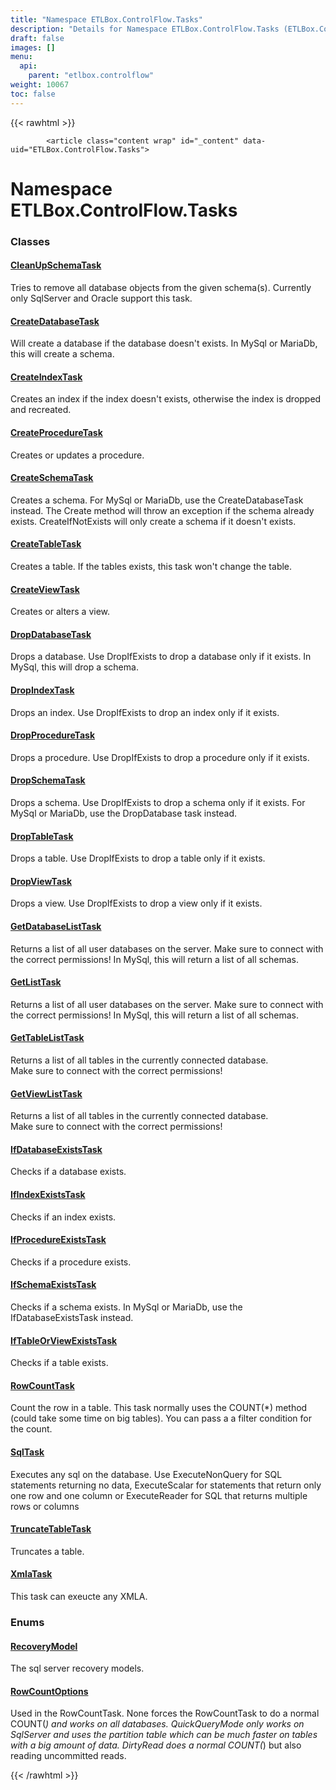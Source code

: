 ```yaml
---
title: "Namespace ETLBox.ControlFlow.Tasks"
description: "Details for Namespace ETLBox.ControlFlow.Tasks (ETLBox.ControlFlow)"
draft: false
images: []
menu:
  api:
    parent: "etlbox.controlflow"
weight: 10067
toc: false
---
```


{{< rawhtml >}}

            <article class="content wrap" id="_content" data-uid="ETLBox.ControlFlow.Tasks">
  <h1 id="ETLBox_ControlFlow_Tasks" data-uid="ETLBox.ControlFlow.Tasks" class="text-break">Namespace ETLBox.ControlFlow.Tasks
  </h1>
  <div class="markdown level0 summary"></div>
  <div class="markdown level0 conceptual"></div>
  <div class="markdown level0 remarks"></div>
    <h3 id="classes">Classes
  </h3>
      <h4><a class="xref" href="/api/etlbox.controlflow.tasks/cleanupschematask">CleanUpSchemaTask</a></h4>
      <section><p>Tries to remove all database objects from the given schema(s).
Currently only SqlServer and Oracle support this task.</p>
</section>
      <h4><a class="xref" href="/api/etlbox.controlflow.tasks/createdatabasetask">CreateDatabaseTask</a></h4>
      <section><p>Will create a database if the database doesn't exists. In MySql or MariaDb, this will create a schema.</p>
</section>
      <h4><a class="xref" href="/api/etlbox.controlflow.tasks/createindextask">CreateIndexTask</a></h4>
      <section><p>Creates an index if the index doesn't exists, otherwise the index is dropped and recreated.</p>
</section>
      <h4><a class="xref" href="/api/etlbox.controlflow.tasks/createproceduretask">CreateProcedureTask</a></h4>
      <section><p>Creates or updates a procedure.</p>
</section>
      <h4><a class="xref" href="/api/etlbox.controlflow.tasks/createschematask">CreateSchemaTask</a></h4>
      <section><p>Creates a schema. For MySql or MariaDb, use the CreateDatabaseTask instead.
The Create method will throw an exception if the schema already exists.
CreateIfNotExists will only create a schema if it doesn't exists.</p>
</section>
      <h4><a class="xref" href="/api/etlbox.controlflow.tasks/createtabletask">CreateTableTask</a></h4>
      <section><p>Creates a table. If the tables exists, this task won't change the table.</p>
</section>
      <h4><a class="xref" href="/api/etlbox.controlflow.tasks/createviewtask">CreateViewTask</a></h4>
      <section><p>Creates or alters a view.</p>
</section>
      <h4><a class="xref" href="/api/etlbox.controlflow.tasks/dropdatabasetask">DropDatabaseTask</a></h4>
      <section><p>Drops a database. Use DropIfExists to drop a database only if it exists. In MySql, this will drop a schema.</p>
</section>
      <h4><a class="xref" href="/api/etlbox.controlflow.tasks/dropindextask">DropIndexTask</a></h4>
      <section><p>Drops an index. Use DropIfExists to drop an index only if it exists.</p>
</section>
      <h4><a class="xref" href="/api/etlbox.controlflow.tasks/dropproceduretask">DropProcedureTask</a></h4>
      <section><p>Drops a procedure. Use DropIfExists to drop a procedure only if it exists.</p>
</section>
      <h4><a class="xref" href="/api/etlbox.controlflow.tasks/dropschematask">DropSchemaTask</a></h4>
      <section><p>Drops a schema. Use DropIfExists to drop a schema only if it exists. For MySql or MariaDb, use the DropDatabase task instead.</p>
</section>
      <h4><a class="xref" href="/api/etlbox.controlflow.tasks/droptabletask">DropTableTask</a></h4>
      <section><p>Drops a table. Use DropIfExists to drop a table only if it exists.</p>
</section>
      <h4><a class="xref" href="/api/etlbox.controlflow.tasks/dropviewtask">DropViewTask</a></h4>
      <section><p>Drops a view. Use DropIfExists to drop a view only if it exists.</p>
</section>
      <h4><a class="xref" href="/api/etlbox.controlflow.tasks/getdatabaselisttask">GetDatabaseListTask</a></h4>
      <section><p>Returns a list of all user databases on the server. Make sure to connect with the correct permissions!
In MySql, this will return a list of all schemas.</p>
</section>
      <h4><a class="xref" href="/api/etlbox.controlflow.tasks/getlisttask">GetListTask</a></h4>
      <section><p>Returns a list of all user databases on the server. Make sure to connect with the correct permissions!
In MySql, this will return a list of all schemas.</p>
</section>
      <h4><a class="xref" href="/api/etlbox.controlflow.tasks/gettablelisttask">GetTableListTask</a></h4>
      <section><p>Returns a list of all tables in the currently connected database.<br>
Make sure to connect with the correct permissions!</p>
</section>
      <h4><a class="xref" href="/api/etlbox.controlflow.tasks/getviewlisttask">GetViewListTask</a></h4>
      <section><p>Returns a list of all tables in the currently connected database.<br>
Make sure to connect with the correct permissions!</p>
</section>
      <h4><a class="xref" href="/api/etlbox.controlflow.tasks/ifdatabaseexiststask">IfDatabaseExistsTask</a></h4>
      <section><p>Checks if a database exists.</p>
</section>
      <h4><a class="xref" href="/api/etlbox.controlflow.tasks/ifindexexiststask">IfIndexExistsTask</a></h4>
      <section><p>Checks if an index exists.</p>
</section>
      <h4><a class="xref" href="/api/etlbox.controlflow.tasks/ifprocedureexiststask">IfProcedureExistsTask</a></h4>
      <section><p>Checks if a procedure exists.</p>
</section>
      <h4><a class="xref" href="/api/etlbox.controlflow.tasks/ifschemaexiststask">IfSchemaExistsTask</a></h4>
      <section><p>Checks if a schema exists. In MySql or MariaDb, use the IfDatabaseExistsTask instead.</p>
</section>
      <h4><a class="xref" href="/api/etlbox.controlflow.tasks/iftableorviewexiststask">IfTableOrViewExistsTask</a></h4>
      <section><p>Checks if a table exists.</p>
</section>
      <h4><a class="xref" href="/api/etlbox.controlflow.tasks/rowcounttask">RowCountTask</a></h4>
      <section><p>Count the row in a table. This task normally uses the  COUNT(*) method (could take some time on big tables).
You can pass a a filter condition for the count.</p>
</section>
      <h4><a class="xref" href="/api/etlbox.controlflow.tasks/sqltask">SqlTask</a></h4>
      <section><p>Executes any sql on the database. Use ExecuteNonQuery for SQL statements returning no data,
ExecuteScalar for statements that return only one row and one column or
ExecuteReader for SQL that returns multiple rows or columns</p>
</section>
      <h4><a class="xref" href="/api/etlbox.controlflow.tasks/truncatetabletask">TruncateTableTask</a></h4>
      <section><p>Truncates a table.</p>
</section>
      <h4><a class="xref" href="/api/etlbox.controlflow.tasks/xmlatask">XmlaTask</a></h4>
      <section><p>This task can exeucte any XMLA.</p>
</section>
    <h3 id="enums">Enums
  </h3>
      <h4><a class="xref" href="/api/etlbox.controlflow.tasks/recoverymodel">RecoveryModel</a></h4>
      <section><p>The sql server recovery models.</p>
</section>
      <h4><a class="xref" href="/api/etlbox.controlflow.tasks/rowcountoptions">RowCountOptions</a></h4>
      <section><p>Used in the RowCountTask. None forces the RowCountTask to do a normal COUNT(<em>) and works on all databases.
QuickQueryMode only works on SqlServer and uses the partition table which can be much faster on tables with a big amount of data.
DirtyRead does a normal COUNT(</em>) but also reading uncommitted reads.</p>
</section>

{{< /rawhtml >}}
